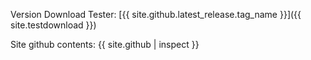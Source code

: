 ﻿Version Download Tester:
[{{ site.github.latest_release.tag_name }}]({{ site.testdownload }})

Site github contents:
{{ site.github | inspect }}